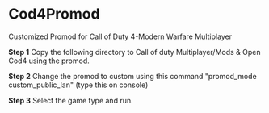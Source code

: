 # Cod4Promod
Customized Promod for Call of Duty 4-Modern Warfare Multiplayer

**Step 1**
Copy the following directory to Call of duty Multiplayer/Mods & Open Cod4 using the promod.

**Step 2**
Change the promod to custom using this command
"promod_mode custom_public_lan" (type this on console)

**Step 3**
Select the game type and run.
